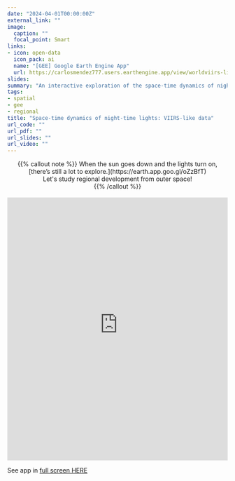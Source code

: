 ```yaml
---
date: "2024-04-01T00:00:00Z"
external_link: ""
image:
  caption: ""
  focal_point: Smart
links:
- icon: open-data
  icon_pack: ai
  name: "[GEE] Google Earth Engine App"
  url: https://carlosmendez777.users.earthengine.app/view/worldviirs-like
slides:
summary: "An interactive exploration of the space-time dynamics of night-time lights using VIIRS-like data."
tags:
- spatial
- gee
- regional
title: "Space-time dynamics of night-time lights: VIIRS-like data"
url_code: ""
url_pdf: ""
url_slides: ""
url_video: ""
---
```


<center>
{{% callout note %}}
When the sun goes down and the lights turn on, [there’s still a lot to explore.](https://earth.app.goo.gl/oZzBfT) 
<br>
Let's study regional development from outer space!
<br>
{{% /callout %}}
</center>

<br>

<iframe height="600" width="100%" frameborder="no" src="https://carlosmendez777.users.earthengine.app/view/worldviirs-like?height=600"> </iframe>

<br>

See app in [full screen HERE](https://carlosmendez777.users.earthengine.app/view/worldviirs-like)